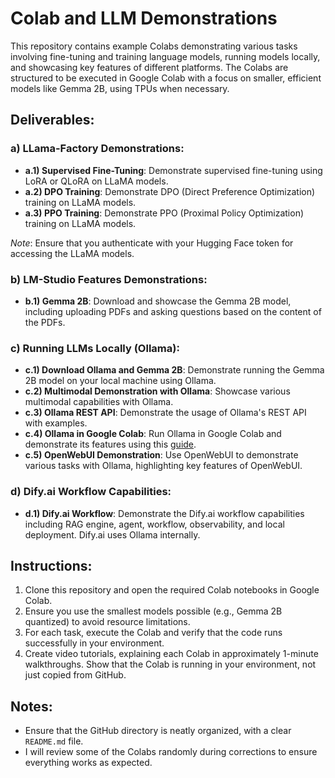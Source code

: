 # Colab and LLM Demonstrations

This repository contains example Colabs demonstrating various tasks involving fine-tuning and training language models, running models locally, and showcasing key features of different platforms. The Colabs are structured to be executed in Google Colab with a focus on smaller, efficient models like Gemma 2B, using TPUs when necessary.

## Deliverables:

### a) LLama-Factory Demonstrations:
- **a.1) Supervised Fine-Tuning**: Demonstrate supervised fine-tuning using LoRA or QLoRA on LLaMA models.
- **a.2) DPO Training**: Demonstrate DPO (Direct Preference Optimization) training on LLaMA models.
- **a.3) PPO Training**: Demonstrate PPO (Proximal Policy Optimization) training on LLaMA models.

_Note_: Ensure that you authenticate with your Hugging Face token for accessing the LLaMA models.

### b) LM-Studio Features Demonstrations:
- **b.1) Gemma 2B**: Download and showcase the Gemma 2B model, including uploading PDFs and asking questions based on the content of the PDFs.

### c) Running LLMs Locally (Ollama):
- **c.1) Download Ollama and Gemma 2B**: Demonstrate running the Gemma 2B model on your local machine using Ollama.
- **c.2) Multimodal Demonstration with Ollama**: Showcase various multimodal capabilities with Ollama.
- **c.3) Ollama REST API**: Demonstrate the usage of Ollama's REST API with examples.
- **c.4) Ollama in Google Colab**: Run Ollama in Google Colab and demonstrate its features using this [guide](https://pub.towardsai.net/running-ollama-on-google-colab-free-tier-a-step-by-step-guide-9ef74b1f8f7a).
- **c.5) OpenWebUI Demonstration**: Use OpenWebUI to demonstrate various tasks with Ollama, highlighting key features of OpenWebUI.

### d) Dify.ai Workflow Capabilities:
- **d.1) Dify.ai Workflow**: Demonstrate the Dify.ai workflow capabilities including RAG engine, agent, workflow, observability, and local deployment. Dify.ai uses Ollama internally.

## Instructions:

1. Clone this repository and open the required Colab notebooks in Google Colab.
2. Ensure you use the smallest models possible (e.g., Gemma 2B quantized) to avoid resource limitations.
3. For each task, execute the Colab and verify that the code runs successfully in your environment.
4. Create video tutorials, explaining each Colab in approximately 1-minute walkthroughs. Show that the Colab is running in your environment, not just copied from GitHub.

## Notes:

- Ensure that the GitHub directory is neatly organized, with a clear `README.md` file.
- I will review some of the Colabs randomly during corrections to ensure everything works as expected.
